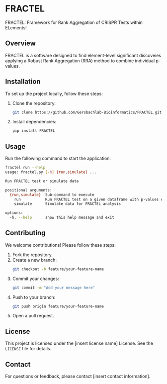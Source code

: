 # FRACTEL

FRACTEL: Framework for Rank Aggregation of CRISPR Tests within ELements!

## Overview

FRACTEL is a software designed to find element-level significant discoveies applying a Robust Rank Aggregation (RRA) method to combine individual p-values.

## Installation

To set up the project locally, follow these steps:

1. Clone the repository:
    ```bash
    git clone https://github.com/Gersbachlab-Bioinformatics/FRACTEL.git
    ```
2. Install dependencies:
    ```bash
    pip install FRACTEL
    ```

## Usage

Run the following command to start the application:
```bash
fractel run --help
usage: fractel.py [-h] {run,simulate} ...

Run FRACTEL test or simulate data

positional arguments:
  {run,simulate}  Sub-command to execute
    run           Run FRACTEL test on a given dataframe with p-values of grouped elements
    simulate      Simulate data for FRACTEL analysis

options:
  -h, --help      show this help message and exit
```

## Contributing

We welcome contributions! Please follow these steps:

1. Fork the repository.
2. Create a new branch:
    ```bash
    git checkout -b feature/your-feature-name
    ```
3. Commit your changes:
    ```bash
    git commit -m "Add your message here"
    ```
4. Push to your branch:
    ```bash
    git push origin feature/your-feature-name
    ```
5. Open a pull request.

## License

This project is licensed under the [insert license name] License. See the `LICENSE` file for details.

## Contact

For questions or feedback, please contact [insert contact information].
